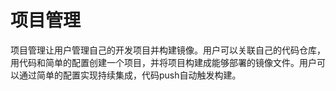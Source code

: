# 项目管理

项目管理让用户管理自己的开发项目并构建镜像。用户可以关联自己的代码仓库，用代码和简单的配置创建一个项目，并将项目构建成能够部署的镜像文件。用户可以通过简单的配置实现持续集成，代码push自动触发构建。
